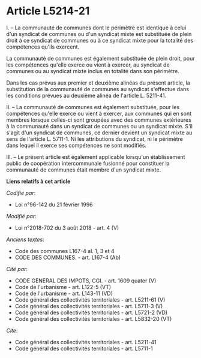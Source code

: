 # Article L5214-21

I. – La communauté de communes dont le périmètre est identique à celui d'un syndicat de communes ou d'un syndicat mixte est
substituée de plein droit à ce syndicat de communes ou à ce syndicat mixte pour la totalité des compétences qu'ils exercent.

La communauté de communes est également substituée de plein droit, pour les compétences qu'elle exerce ou vient à exercer, au
syndicat de communes ou au syndicat mixte inclus en totalité dans son périmètre.

Dans les cas prévus aux premier et deuxième alinéas du présent article, la substitution de la communauté de communes au
syndicat s'effectue dans les conditions prévues au deuxième alinéa de l'article L. 5211-41.

II. – La communauté de communes est également substituée, pour les compétences qu'elle exerce ou vient à exercer, aux
communes qui en sont membres lorsque celles-ci sont groupées avec des communes extérieures à la communauté dans un syndicat
de communes ou un syndicat mixte. S'il s'agit d'un syndicat de communes, ce dernier devient un syndicat mixte au sens de
l'article L. 5711-1. Ni les attributions du syndicat, ni le périmètre dans lequel il exerce ses compétences ne sont modifiés.

III. – Le présent article est également applicable lorsqu'un établissement public de coopération intercommunale fusionné pour
constituer la communauté de communes était membre d'un syndicat mixte.

**Liens relatifs à cet article**

_Codifié par_:

  - Loi n°96-142 du 21 février 1996

_Modifié par_:

  - Loi n°2018-702 du 3 août 2018 - art. 4 (V)

_Anciens textes_:

  - Code des communes L167-4 al. 1, 3 et 4
  - CODE DES COMMUNES. - art. L167-4 (Ab)

_Cité par_:

  - CODE GENERAL DES IMPOTS, CGI. - art. 1609 quater (V)
  - Code de l'urbanisme - art. L122-5 (VT)
  - Code de l'urbanisme - art. L143-11 (VD)
  - Code général des collectivités territoriales - art. L5211-61 (V)
  - Code général des collectivités territoriales - art. L5711-3 (V)
  - Code général des collectivités territoriales - art. L5721-2 (VD)
  - Code général des collectivités territoriales - art. L5832-20 (VT)

_Cite_:

  - Code général des collectivités territoriales - art. L5211-41
  - Code général des collectivités territoriales - art. L5711-1
